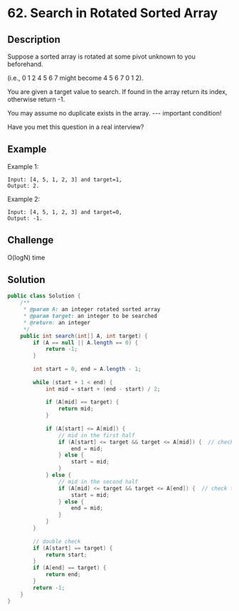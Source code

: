 # 62. Search in Rotated Sorted Array

## Description
Suppose a sorted array is rotated at some pivot unknown to you beforehand.

(i.e., 0 1 2 4 5 6 7 might become 4 5 6 7 0 1 2).

You are given a target value to search. If found in the array return its index, otherwise return -1.

You may assume no duplicate exists in the array.  --- important condition!

Have you met this question in a real interview?  
## Example
Example 1:
```
Input: [4, 5, 1, 2, 3] and target=1, 
Output: 2.
```
Example 2:
```
Input: [4, 5, 1, 2, 3] and target=0, 
Output: -1.
```
## Challenge
O(logN) time

## Solution
```java
public class Solution {
    /**
     * @param A: an integer rotated sorted array
     * @param target: an integer to be searched
     * @return: an integer
     */
    public int search(int[] A, int target) {
        if (A == null || A.length == 0) {
            return -1;
        }
        
        int start = 0, end = A.length - 1;
        
        while (start + 1 < end) {
            int mid = start + (end - start) / 2;
            
            if (A[mid] == target) {
                return mid;
            }
            
            if (A[start] <= A[mid]) {  
                // mid in the first half
                if (A[start] <= target && target <= A[mid]) {  // check target inside
                    end = mid;
                } else {
                    start = mid;
                }
            } else {
                // mid in the second half
                if (A[mid] <= target && target <= A[end]) {  // check target inside
                    start = mid;
                } else {
                    end = mid;
                }
            }
        }
        
        // double check
        if (A[start] == target) {
            return start;
        }
        if (A[end] == target) {
            return end;
        }
        return -1;
    }
}
```